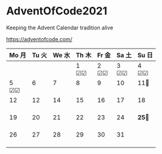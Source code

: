 # AdventOfCode2021

 Keeping the Advent Calendar tradition alive

<https://adventofcode.com/>

 Mo 月 | Tu 火 | We 水 | Th 木 | Fr 金 | Sa 土 | Su 日
----|----|----|----|----|----|----
||||1<br>&#9745;&#9745;|2<br>&#9745;&#9745;|3<br>&#9745;&#9745;|4<br>&#9745;&#9745;
5<br>&#9745;&#9745;|6<br><br>|7<br><br>|8<br><br>|9<br><br>|10<br><br>|11🎂<br><br>
12<br><br>|12<br><br>|14<br><br>|15<br><br>|16<br><br>|17<br><br>|18<br><br>
19<br><br>|20<br><br>|21<br><br>|22<br><br>|23<br><br>|24<br><br>|**25**🎄<br><br>
26<br><br>|27<br><br>|28<br><br>|29<br><br>|30<br><br>|31<br><br>
